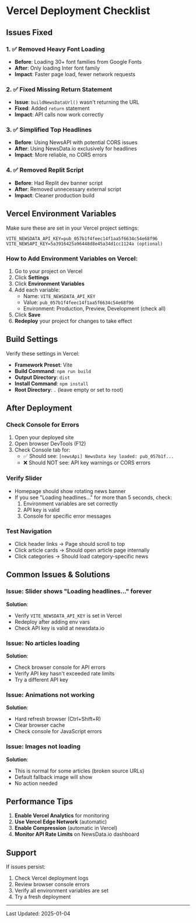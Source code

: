 # Vercel Deployment Checklist

## Issues Fixed

### 1. ✅ Removed Heavy Font Loading
- **Before**: Loading 30+ font families from Google Fonts
- **After**: Only loading Inter font family
- **Impact**: Faster page load, fewer network requests

### 2. ✅ Fixed Missing Return Statement
- **Issue**: `buildNewsDataUrl()` wasn't returning the URL
- **Fixed**: Added `return` statement
- **Impact**: API calls now work correctly

### 3. ✅ Simplified Top Headlines
- **Before**: Using NewsAPI with potential CORS issues
- **After**: Using NewsData.io exclusively for headlines
- **Impact**: More reliable, no CORS errors

### 4. ✅ Removed Replit Script
- **Before**: Had Replit dev banner script
- **After**: Removed unnecessary external script
- **Impact**: Cleaner production build

## Vercel Environment Variables

Make sure these are set in your Vercel project settings:

```
VITE_NEWSDATA_API_KEY=pub_057b1f4feec14f1aa5f6634c54e68f96
VITE_NEWSAPI_KEY=5a3916425a96448d8e45a34d1cc1124a (optional)
```

### How to Add Environment Variables on Vercel:

1. Go to your project on Vercel
2. Click **Settings**
3. Click **Environment Variables**
4. Add each variable:
   - Name: `VITE_NEWSDATA_API_KEY`
   - Value: `pub_057b1f4feec14f1aa5f6634c54e68f96`
   - Environment: Production, Preview, Development (check all)
5. Click **Save**
6. **Redeploy** your project for changes to take effect

## Build Settings

Verify these settings in Vercel:

- **Framework Preset**: Vite
- **Build Command**: `npm run build`
- **Output Directory**: `dist`
- **Install Command**: `npm install`
- **Root Directory**: `.` (leave empty or set to root)

## After Deployment

### Check Console for Errors
1. Open your deployed site
2. Open browser DevTools (F12)
3. Check Console tab for:
   - ✅ Should see: `[newsApi] NewsData key loaded: pub_057b1f...`
   - ❌ Should NOT see: API key warnings or CORS errors

### Verify Slider
- Homepage should show rotating news banner
- If you see "Loading headlines..." for more than 5 seconds, check:
  1. Environment variables are set correctly
  2. API key is valid
  3. Console for specific error messages

### Test Navigation
- Click header links → Page should scroll to top
- Click article cards → Should open article page internally
- Click categories → Should load category-specific news

## Common Issues & Solutions

### Issue: Slider shows "Loading headlines..." forever
**Solution**: 
- Verify `VITE_NEWSDATA_API_KEY` is set in Vercel
- Redeploy after adding env vars
- Check API key is valid at newsdata.io

### Issue: No articles loading
**Solution**:
- Check browser console for API errors
- Verify API key hasn't exceeded rate limits
- Try a different API key

### Issue: Animations not working
**Solution**:
- Hard refresh browser (Ctrl+Shift+R)
- Clear browser cache
- Check console for JavaScript errors

### Issue: Images not loading
**Solution**:
- This is normal for some articles (broken source URLs)
- Default fallback image will show
- No action needed

## Performance Tips

1. **Enable Vercel Analytics** for monitoring
2. **Use Vercel Edge Network** (automatic)
3. **Enable Compression** (automatic in Vercel)
4. **Monitor API Rate Limits** on NewsData.io dashboard

## Support

If issues persist:
1. Check Vercel deployment logs
2. Review browser console errors
3. Verify all environment variables are set
4. Try a fresh deployment

---

Last Updated: 2025-01-04
